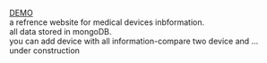 <a href="http://medical-devices.herokuapp.com" target="_blank">DEMO</a><br/>
a refrence website for medical devices inbformation.<br/>
all data stored in mongoDB.<br/>
you can add device with all information-compare two device and ...<br/>
under construction
